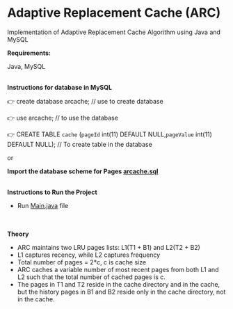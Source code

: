 # Adaptive Replacement Cache (ARC)
Implementation of Adaptive Replacement Cache Algorithm using Java and MySQL

**Requirements:**

Java, MySQL
<br><br>

**Instructions for database in MySQL**

:point_right: create database arcache;  // use to create database

:point_right: use arcache;              // to use the database  

:point_right: CREATE TABLE `cache` (`pageId` int(11) DEFAULT NULL,`pageValue` int(11) DEFAULT NULL); // To create table in the database

or

**Import the database scheme for Pages [arcache.sql](arcache.sql)**
<br><br>

**Instructions to Run the Project**
-  Run [Main.java](Main.java) file

<br><br>
**Theory**
- ARC maintains two LRU pages lists: L1(T1 + B1) and L2(T2 + B2)
- L1 captures recency, while L2 captures frequency
- Total number of pages = 2*c, c is cache size
- ARC caches a variable number of most recent pages from both L1 and L2 such that the total number of cached pages is c.
- The pages in T1 and T2 reside in the cache directory and in the cache, but the history pages in B1 and B2 reside only in the cache directory, not in the cache.
